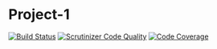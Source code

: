# Project-1
[![Build Status](https://travis-ci.org/p6naveen/project-1.svg?branch=master)](https://travis-ci.org/p6naveen/project-1)
[![Scrutinizer Code Quality](https://scrutinizer-ci.com/g/p6naveen/project-1/badges/quality-score.png?b=master)](https://scrutinizer-ci.com/g/p6naveen/project-1/?branch=master)
[![Code Coverage](https://scrutinizer-ci.com/g/p6naveen/project-1/badges/coverage.png?b=master)](https://scrutinizer-ci.com/g/p6naveen/project-1/?branch=master)